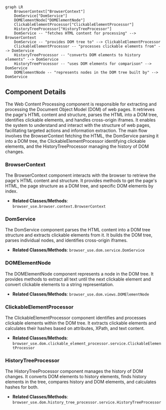 ```mermaid
graph LR
    BrowserContext["BrowserContext"]
    DomService["DomService"]
    DOMElementNode["DOMElementNode"]
    ClickableElementProcessor["ClickableElementProcessor"]
    HistoryTreeProcessor["HistoryTreeProcessor"]
    DomService -- "fetches HTML content for processing" --> BrowserContext
    DomService -- "provides DOM tree to" --> ClickableElementProcessor
    ClickableElementProcessor -- "processes clickable elements from" --> DomService
    HistoryTreeProcessor -- "converts DOM elements to history elements" --> DomService
    HistoryTreeProcessor -- "uses DOM elements for comparison" --> DomService
    DOMElementNode -- "represents nodes in the DOM tree built by" --> DomService
```

## Component Details

The Web Content Processing component is responsible for extracting and processing the Document Object Model (DOM) of web pages. It retrieves the page's HTML content and structure, parses the HTML into a DOM tree, identifies clickable elements, and handles cross-origin iframes. It enables the system to understand and interact with the structure of web pages, facilitating targeted actions and information extraction. The main flow involves the BrowserContext fetching the HTML, the DomService parsing it into a DOM tree, the ClickableElementProcessor identifying clickable elements, and the HistoryTreeProcessor managing the history of DOM changes.

### BrowserContext
The BrowserContext component interacts with the browser to retrieve the page's HTML content and structure. It provides methods to get the page's HTML, the page structure as a DOM tree, and specific DOM elements by index.
- **Related Classes/Methods**: `browser_use.browser.context.BrowserContext`

### DomService
The DomService component parses the HTML content into a DOM tree structure and extracts clickable elements from it. It builds the DOM tree, parses individual nodes, and identifies cross-origin iframes.
- **Related Classes/Methods**: `browser_use.dom.service.DomService`

### DOMElementNode
The DOMElementNode component represents a node in the DOM tree. It provides methods to extract all text until the next clickable element and convert clickable elements to a string representation.
- **Related Classes/Methods**: `browser_use.dom.views.DOMElementNode`

### ClickableElementProcessor
The ClickableElementProcessor component identifies and processes clickable elements within the DOM tree. It extracts clickable elements and calculates their hashes based on attributes, XPath, and text content.
- **Related Classes/Methods**: `browser_use.dom.clickable_element_processor.service.ClickableElementProcessor`

### HistoryTreeProcessor
The HistoryTreeProcessor component manages the history of DOM changes. It converts DOM elements to history elements, finds history elements in the tree, compares history and DOM elements, and calculates hashes for both.
- **Related Classes/Methods**: `browser_use.dom.history_tree_processor.service.HistoryTreeProcessor`
